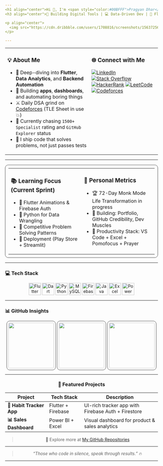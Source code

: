```yaml
---
<h1 align="center">Hi 👋, I'm <span style="color:#00BFFF">Pragyan Dhar</span></h1>
<h3 align="center">🚀 Building Digital Tools | 💻 Data-Driven Dev | 📱 Flutter Freelancer | 🧠 DSA + Codeforces Grinder</h3>

<p align="center">
  <img src="https://cdn.dribbble.com/users/1708816/screenshots/15637256/media/f9826f0af8a49462f048262a8502035b.gif" width="300" />
</p>

---
```


<table>
<tr>
<td valign="top" width="55%">

### 💡 About Me

- 🌱 Deep-diving into **Flutter**, **Data Analytics**, and **Backend Automation**  
- 🔭 Building **apps**, **dashboards**, and automating boring things  
- ⚔️ Daily DSA grind on [Codeforces](https://codeforces.com/profile/Pragyan_Dhar) (TLE Sheet in use 💥)  
- 🎯 Currently chasing `1500+ Specialist` rating and `GitHub Explorer` status  
- 🧠 I ship code that solves problems, not just passes tests  

</td>
<td valign="top" width="45%">

### 🌐 Connect with Me

<p align="left">
  <a href="https://www.linkedin.com/in/pragyan-dhar-b98696313/" target="_blank"><img alt="LinkedIn" src="https://img.shields.io/badge/LinkedIn-0A66C2?style=for-the-badge&logo=linkedin&logoColor=white"></a>
  <a href="https://stackoverflow.com/users/26855976" target="_blank"><img alt="Stack Overflow" src="https://img.shields.io/badge/StackOverflow-FE7A16?style=for-the-badge&logo=stackoverflow&logoColor=white"></a>
  <a href="https://www.hackerrank.com/_2315510146" target="_blank"><img alt="HackerRank" src="https://img.shields.io/badge/HackerRank-2EC866?style=for-the-badge&logo=hackerrank&logoColor=white"></a>
  <a href="https://www.leetcode.com/aagwytcfgs" target="_blank"><img alt="LeetCode" src="https://img.shields.io/badge/LeetCode-FFA116?style=for-the-badge&logo=leetcode&logoColor=black"></a>
  <a href="https://codeforces.com/profile/Pragyan_Dhar" target="_blank"><img alt="Codeforces" src="https://img.shields.io/badge/Codeforces-lightgrey?style=for-the-badge&logo=codeforces"></a>
</p>
</td>
</tr>
</table>

---

<table align="center" width="90%" style="border:1px solid #444; border-radius:10px; padding:10px">
<tr>
<td width="50%" valign="top">

### 📚 Learning Focus (Current Sprint)
- 🎨 Flutter Animations & Firebase Auth  
- 🐍 Python for Data Wrangling  
- 🧮 Competitive Problem Solving Patterns  
- 🚀 Deployment (Play Store + Streamlit)  

</td>
<td width="50%" valign="top">

### 🧭 Personal Metrics
- 🏆 72-Day Monk Mode Life Transformation in progress  
- 🧱 Building: Portfolio, GitHub Credibility, Dev Muscles  
- 🧠 Productivity Stack: VS Code + Excel + Pomofocus + Prayer  

</td>
</tr>
</table>

---

### 💻 Tech Stack

<p align="center">
  <!-- Flutter -->
  <img src="https://cdn.jsdelivr.net/gh/devicons/devicon/icons/flutter/flutter-original.svg" width="40" alt="Flutter" />
  
  <!-- Dart -->
  <img src="https://cdn.jsdelivr.net/gh/devicons/devicon/icons/dart/dart-original.svg" width="40" alt="Dart" />
  
  <!-- Python -->
  <img src="https://cdn.jsdelivr.net/gh/devicons/devicon/icons/python/python-original.svg" width="40" alt="Python" />
  
  <!-- MySQL -->
  <img src="https://cdn.jsdelivr.net/gh/devicons/devicon/icons/mysql/mysql-original.svg" width="40" alt="MySQL" />
  
  <!-- Firebase -->
  <img src="https://cdn.jsdelivr.net/gh/devicons/devicon/icons/firebase/firebase-plain.svg" width="40" alt="Firebase" />
  
  <!-- Java -->
  <img src="https://cdn.jsdelivr.net/gh/devicons/devicon/icons/java/java-original.svg" width="40" alt="Java" />
  
  <!-- Excel -->
  <img src="https://upload.wikimedia.org/wikipedia/commons/7/7f/Microsoft_Excel_2013-2019_logo.svg" width="40" alt="Excel" />
  
  <!-- Power BI -->
  <img src="https://upload.wikimedia.org/wikipedia/commons/c/cf/New_Power_BI_Logo.svg" width="40" alt="Power BI" />
</p>


---

### 📊 GitHub Insights
<div align="center">
<p>
  <img src="https://github-readme-stats.vercel.app/api?username=pragyandhar&show_icons=true&theme=tokyonight&hide=prs&count_private=true" height="150" style="border: 1px solid #444; border-radius: 10px; padding: 5px;" />
  <img src="https://github-readme-streak-stats.herokuapp.com?user=pragyandhar&theme=tokyonight&date_format=M%20j%5B%2C%20Y%5D" height="150" style="border: 1px solid #444; border-radius: 10px; padding: 5px;" />
  <img src="https://github-readme-stats.vercel.app/api/top-langs/?username=pragyandhar&layout=compact&theme=tokyonight" height="150" style="border: 1px solid #444; border-radius: 10px; padding: 5px;"/>
</p>

---

### 📌 Featured Projects
| Project | Tech Stack | Description |
|--------|------------|-------------|
| **📝 Habit Tracker App** | Flutter + Firebase | UI-rich tracker app with Firebase Auth + Firestore |
| **📊 Sales Dashboard** | Power BI + Excel | Visual dashboard for product & sales analytics |

> 🧭 Explore more at [My GitHub Repositories](https://github.com/pragyandhar)

---

> *“Those who code in silence, speak through results.”*  🔥

---
